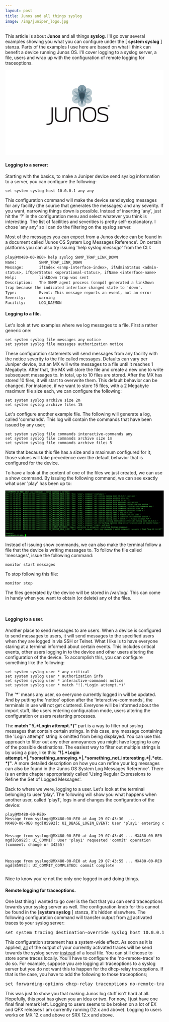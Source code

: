 ```yaml
---
layout: post
title: Junos and all things syslog
image: /img/juniper_logo.jpg
---
```


<p>
This article is about <b>Junos</b> and all things <b>syslog</b>.
I'll go over several examples showing you what you can configure under the [ <b>system syslog</b> ] stanza.
Parts of the examples I use here are based on what I think can benefit a device running Junos OS.
I'll cover logging to a syslog server, a file, users and wrap up with the configuration of remote logging for traceoptions.
</p>


![junos logo](/img/junos-logo.jpg "junos logo") 


<h4>
Logging to a server:
</h4>

<p>
Starting with the basics, to make a Juniper device send syslog information to a server, you can configure the following:
</p>
<pre style="font-size:12px">
set system syslog host 10.0.0.1 any any
</pre>

<p>
This configuration command will make the device send syslog messages for any facility (the source that generates the messages) and any severity. 
If you want, narrowing things down is possible. Instead of inserting 'any', just hit the '?' in the configuration menu and select whatever you think is interesting.
The list of facilities and severities is pretty self-explanatory. I chose 'any any' so I can do the filtering on the syslog server.
</p>
<p>
Most of the messages you can expect from a Junos device can be found in a document called 'Junos OS System Log Messages Reference'.
On certain platforms you can also try issuing 'help syslog <i>message</i>' from the CLI:
</p>

```
play@MX480-00-RE0> help syslog SNMP_TRAP_LINK_DOWN
Name:          SNMP_TRAP_LINK_DOWN
Message:       ifIndex <snmp-interface-index>, ifAdminStatus <admin-status>, ifOperStatus <operational-status>, ifName <interface-name>
Help:          linkDown trap was sent
Description:   The SNMP agent process (snmpd) generated a linkDown trap because the indicated interface changed state to 'down'.
Type:          Event: This message reports an event, not an error
Severity:      warning
Facility:      LOG_DAEMON
```


<h4>
Logging to a file.
</h4>

<p>
Let's look at two examples where we log messages to a file. First a rather generic one:
</p>
<pre style="font-size:12px">
set system syslog file messages any notice
set system syslog file messages authorization notice
</pre>
<p>
These configuration statements will send messages from any facility with the notice severity to the file called messages.
Defaults can vary per Juniper device, but an MX will write messages to a file until it reaches 1 Megabyte. 
After that, the MX will store the file and create a new one to write subsequent messages to. In total, up to 10 files are stored. 
After the MX has stored 10 files, it will start to overwrite them. This default behavior can be changed. 
For instance, if we want to store 15 files, with a 2 Megabyte maximum file size each, we can configure the following:
</p>

<pre style="font-size:12px">
set system syslog archive size 2m
set system syslog archive files 15
</pre>
<p>
Let's configure another example file. 
The following will generate a log, called 'commands'. 
This log will contain the commands that have been issued by any user;
</p>
<pre style="font-size:12px">
set system syslog file commands interactive-commands any
set system syslog file commands archive size 1m
set system syslog file commands archive files 5
</pre>
<p>
Note that because this file has a size and a maximum configured for it, those values will take precedence over the default behavior that is configured for the device.
</p>
<p>
To have a look at the content of one of the files we just created, we can use a show command.
By issuing the following command, we can see exactly what user 'play' has been up to:
</p>


![logging](/img/logging.png "logging") 


<p>
Instead of issuing show commands, we can also make the terminal follow a file that the device is writing messages to. 
To follow the file called 'messages', issue the following command:
</p>
<pre style="font-size:12px">
monitor start messages
</pre>
<p>
To stop following this file:
</p>
<pre style="font-size:12px">
monitor stop
</pre>
<p>
The files generated by the device will be stored in /var/log/. This can come in handy when you want to obtain (or delete) any of the files.
</p>
<br>
<h4>
Logging to a user.
</h4>

<p>
Another place to send messages to are users. When a device is configured to send messages to users, it will send messages to the specified users when they are logged in via SSH or Telnet.
What I like is to have everyone staring at a terminal informed about certain events.
This includes critical events, other users logging in to the device and other users altering the configuration of the device.
To accomplish this, you can configure something like the following:
</p>

<pre style="font-size:12px">
set system syslog user * any critical
set system syslog user * authorization info
set system syslog user * interactive-commands notice
set system syslog user * match "!(.*Login attempt.*)"
</pre>
<p>
The '<b>*</b>' means any user, so everyone currently logged in will be updated. 
And by putting the 'notice' option after the 'interactive-commands', the terminals in use will not get cluttered. 
Everyone will be informed about the import stuff, like users entering configuration mode, users altering the configuration or users restarting processes.
</p>
<p>
The <b>match "!(.*Login attempt.*)"</b> part is a way to filter out syslog messages that contain certain strings.
In this case, any message containing the 'Login attempt' string is omitted from being displayed.
You can use this approach to filter out any other annoyances you might have logging to any of the possible destinations.
The easiest way to filter out multiple strings is by using a pipe, like this: <b>
"!(.*Login attempt.*|.*something_annoying.*|.*something_not_interesting.*|.*etc.*)"</b>.
A more detailed description on how you can refine your log messages can also be found in the 'Junos OS System Log Messages Reference'.
There is an entire chapter appropriately called 'Using Regular Expressions to Refine the Set of Logged Messages'.
</p>
<p>
Back to where we were, logging to a user.
Let's look at the terminal belonging to user 'play'.
The following will show you what happens when another user, called 'play1', logs in and changes the configuration of the device:
</p>
<pre style="font-size:12px">
play@MX480-00-RE0>
Message from syslogd@MX480-00-RE0 at Aug 29 07:43:30  ...
MX480-00-RE0 mgd[85992]: UI_DBASE_LOGIN_EVENT: User 'play1' entering configuration mode

Message from syslogd@MX480-00-RE0 at Aug 29 07:43:49  ...
MX480-00-RE0 mgd[85992]: UI_COMMIT: User 'play1' requested 'commit' operation (comment: change nr 34255)

Message from syslogd@MX480-00-RE0 at Aug 29 07:43:55  ...
MX480-00-RE0 mgd[85992]: UI_COMMIT_COMPLETED: commit complete
</pre>
<p>
Nice to know you're not the only one logged in and doing things.
</p>

<h4>
    Remote logging for traceoptions.
</h4>

<p>
One last thing I wanted to go over is the fact that you can send traceoptions towards your syslog server as well.
The configuration knob for this cannot be found in the [<b>system syslog</b> ] stanza, it's hidden elsewhere.
The following configuration command will transfer output from <u>all</u> activated traces to your syslog server:
</p>

<pre>
set system tracing destination-override syslog host 10.0.0.13
</pre>
<p>
This configuration statement has a system-wide effect.
As soon as it is applied, <u>all</u> of the output of your currently activated traces will be send towards the syslog server <u>instead</u> of a local file.
You can still choose to store some traces locally. You'll have to configure the 'no-remote-trace' to do so.
For example, suppose you are logging all traceoptions to a syslog server but you do not want this to happen for the dhcp-relay traceoptions.
If that is the case, you have to add the following to those traceoptions;
</p>
<pre>
set forwarding-options dhcp-relay traceoptions no-remote-trace
</pre>

<p>
This was just to show you that making Junos log stuff isn't hard at all. 
Hopefully, this post has given you an idea or two. For now, I just have one final final remark left. 
Logging to users seems to be broken on a lot of EX and QFX releases I am currently running (12.x and above).
Logging to users works on MX 12.x and above or SRX 12.x and above.
</p>




